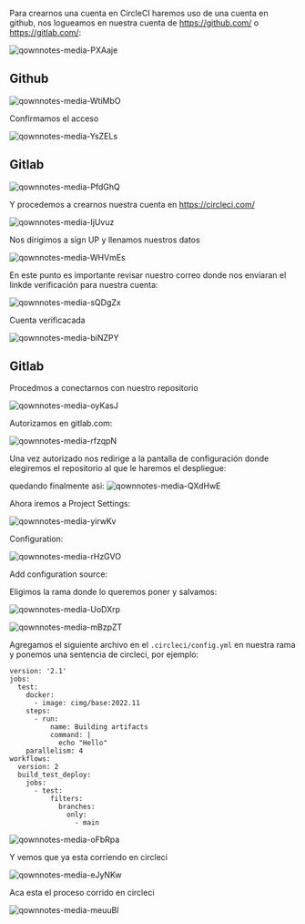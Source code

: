 
Para crearnos una cuenta en CircleCI haremos uso de una cuenta en github, nos logueamos en nuestra cuenta de https://github.com/ o https://gitlab.com/:

![qownnotes-media-PXAaje](../../media/qownnotes-media-PXAaje.png)

## Github
![qownnotes-media-WtiMbO](../../media/qownnotes-media-WtiMbO.png)

Confirmamos el acceso

![qownnotes-media-YsZELs](../../media/qownnotes-media-YsZELs.png)


## Gitlab
![qownnotes-media-PfdGhQ](../../media/qownnotes-media-PfdGhQ.png)

Y procedemos a crearnos nuestra cuenta en https://circleci.com/

![qownnotes-media-IjUvuz](../../media/qownnotes-media-IjUvuz.png)

Nos dirigimos a sign UP y llenamos nuestros datos

![qownnotes-media-WHVmEs](../../media/qownnotes-media-WHVmEs.png)

En este punto es importante revisar nuestro correo donde nos enviaran el linkde verificación para nuestra cuenta:

![qownnotes-media-sQDgZx](../../media/qownnotes-media-sQDgZx.png)

Cuenta verificacada

![qownnotes-media-biNZPY](../../media/qownnotes-media-biNZPY.png)

## Gitlab
Procedmos a conectarnos con nuestro repositorio

![qownnotes-media-oyKasJ](../../media/qownnotes-media-oyKasJ.png)

Autorizamos en gitlab.com:

![qownnotes-media-rfzqpN](../../media/qownnotes-media-rfzqpN.png)

Una vez autorizado nos redirige a la pantalla de configuración donde elegiremos el repositorio al que le haremos el despliegue:

quedando finalmente asi:
![qownnotes-media-QXdHwE](../../media/qownnotes-media-QXdHwE.png)

Ahora iremos a Project Settings:

![qownnotes-media-yirwKv](../../media/qownnotes-media-yirwKv.png)

Configuration:

![qownnotes-media-rHzGVO](../../media/qownnotes-media-rHzGVO.png)

Add configuration source:

Eligimos la rama donde lo queremos poner y salvamos:

![qownnotes-media-UoDXrp](../../media/qownnotes-media-UoDXrp.png)

![qownnotes-media-mBzpZT](../../media/qownnotes-media-mBzpZT.png)

Agregamos el siguiente archivo en el `.circleci/config.yml` en nuestra rama y ponemos una sentencia de circleci, por ejemplo:

```
version: '2.1'
jobs:
  test:
    docker:
      - image: cimg/base:2022.11
    steps:
      - run:
          name: Building artifacts
          command: |
            echo "Hello"
    parallelism: 4
workflows:
  version: 2
  build_test_deploy:
    jobs:
      - test:
          filters:
            branches:
              only: 
                - main
```


![qownnotes-media-oFbRpa](../../media/qownnotes-media-oFbRpa.png)

Y vemos que ya esta corriendo en circleci

![qownnotes-media-eJyNKw](../../media/qownnotes-media-eJyNKw.png)

Aca esta el proceso corrido en circleci

![qownnotes-media-meuuBl](../../media/qownnotes-media-meuuBl.png)

